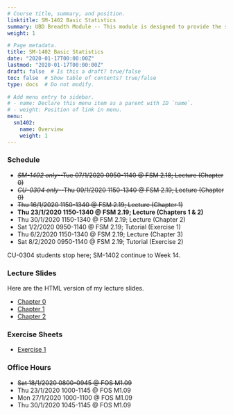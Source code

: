 ```yaml
---
# Course title, summary, and position.
linktitle: SM-1402 Basic Statistics
summary: UBD Breadth Module -- This module is designed to provide the students the fundamental knowledge of statistics, its application and the basic concepts of random variables and sampling.
weight: 1

# Page metadata.
title: SM-1402 Basic Statistics
date: "2020-01-17T00:00:00Z"
lastmod: "2020-01-17T00:00:00Z"
draft: false  # Is this a draft? true/false
toc: false  # Show table of contents? true/false
type: docs  # Do not modify.

# Add menu entry to sidebar.
# - name: Declare this menu item as a parent with ID `name`.
# - weight: Position of link in menu.
menu:
  sm1402:
    name: Overview
    weight: 1
---
```


### Schedule

- <s>*SM-1402 only*--Tue 07/1/2020 0950-1140 @ FSM 2.18; Lecture (Chapter 0)</s>
- <s>*CU-0304 only*--Thu 09/1/2020 1150-1340 @ FSM 2.19; Lecture (Chapter 0)</s>
- <s>Thu 16/1/2020 1150-1340 @ FSM 2.19; Lecture (Chapter 1)</s>
- **Thu 23/1/2020 1150-1340 @ FSM 2.19; Lecture (Chapters 1 & 2)**
- Thu 30/1/2020 1150-1340 @ FSM 2.19; Lecture (Chapter 2)
- Sat 1/2/2020 0950-1140 @ FSM 2.19; Tutorial (Exercise 1)
- Thu 6/2/2020 1150-1340 @ FSM 2.19; Lecture (Chapter 3)
- Sat 8/2/2020 0950-1140 @ FSM 2.19; Tutorial (Exercise 2)

CU-0304 students stop here; SM-1402 continue to Week 14.

### Lecture Slides

Here are the HTML version of my lecture slides.

- [Chapter 0](https://haziqj.github.io/sm1402/chapter0)
- [Chapter 1](https://haziqj.github.io/sm1402/chapter1)
- [Chapter 2](https://haziqj.github.io/sm1402/chapter2)

### Exercise Sheets

- [Exercise 1](/teaching/sm1402/exercise1.pdf)

### Office Hours

- <s>Sat 18/1/2020 0800-0945 @ FOS M1.09</s>
- Thu 23/1/2020 1000-1145 @ FOS M1.09
- Mon 27/1/2020 1000-1100 @ FOS M1.09
- Thu 30/1/2020 1045-1145 @ FOS M1.09
